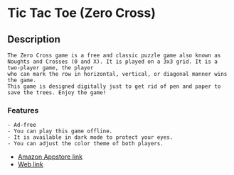 # Tic Tac Toe (Zero Cross)

## Description
    The Zero Cross game is a free and classic puzzle game also known as Noughts and Crosses (0 and X). It is played on a 3x3 grid. It is a two-player game, the player
    who can mark the row in horizontal, vertical, or diagonal manner wins the game.
    This game is designed digitally just to get rid of pen and paper to save the trees. Enjoy the game!
    
### Features
    - Ad-free
    - You can play this game offline.
    - It is available in dark mode to protect your eyes.
    - You can adjust the color theme of both players.

- [Amazon Appstore link](https://www.amazon.com/Teekam-Singh-Zero-Cross/dp/B097BG5QXV/ref=sr_1_2?dchild=1&keywords=zero+cross&qid=1624046630&rnid=2941120011&s=mobile-apps&sr=1-2)
- [Web link](http://zerocrossgame.singhteekam.in)

